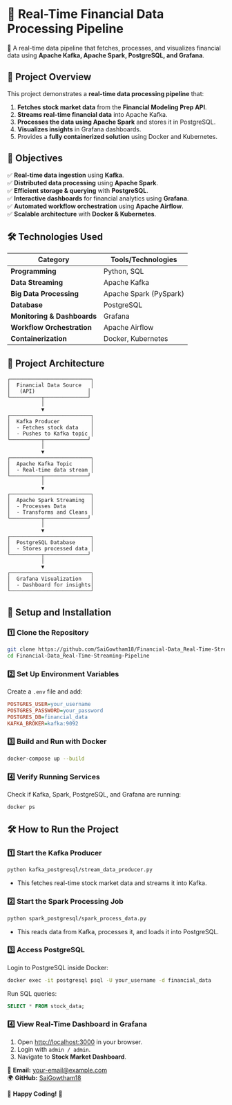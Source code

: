 # 📌 Real-Time Financial Data Processing Pipeline
🚀 A real-time data pipeline that fetches, processes, and visualizes financial data using **Apache Kafka, Apache Spark, PostgreSQL, and Grafana**.

## 📖 Project Overview
This project demonstrates a **real-time data processing pipeline** that:
1. **Fetches stock market data** from the **Financial Modeling Prep API**.
2. **Streams real-time financial data** into Apache Kafka.
3. **Processes the data using Apache Spark** and stores it in PostgreSQL.
4. **Visualizes insights** in Grafana dashboards.
5. Provides a **fully containerized solution** using Docker and Kubernetes.

## 🎯 Objectives
✅ **Real-time data ingestion** using **Kafka**.  
✅ **Distributed data processing** using **Apache Spark**.  
✅ **Efficient storage & querying** with **PostgreSQL**.  
✅ **Interactive dashboards** for financial analytics using **Grafana**.  
✅ **Automated workflow orchestration** using **Apache Airflow**.  
✅ **Scalable architecture** with **Docker & Kubernetes**.

## 🛠️ Technologies Used
| Category            | Tools/Technologies |
|--------------------|------------------|
| **Programming**   | Python, SQL |
| **Data Streaming** | Apache Kafka |
| **Big Data Processing** | Apache Spark (PySpark) |
| **Database** | PostgreSQL |
| **Monitoring & Dashboards** | Grafana |
| **Workflow Orchestration** | Apache Airflow |
| **Containerization** | Docker, Kubernetes |


## 📂 Project Architecture
```plaintext
┌──────────────────────────┐
│  Financial Data Source   │
│   (API)                 │
└──────────┬──────────────┘
           │
           ▼
┌──────────────────────────┐
│  Kafka Producer          │
│  - Fetches stock data    │
│  - Pushes to Kafka topic │
└──────────┬──────────────┘
           │
           ▼
┌──────────────────────────┐
│  Apache Kafka Topic      │
│  - Real-time data stream │
└──────────┬──────────────┘
           │
           ▼
┌──────────────────────────┐
│  Apache Spark Streaming  │
│  - Processes Data        │
│  - Transforms and Cleans │
└──────────┬──────────────┘
           │
           ▼
┌──────────────────────────┐
│  PostgreSQL Database     │
│  - Stores processed data │
└──────────┬──────────────┘
           │
           ▼
┌──────────────────────────┐
│  Grafana Visualization   │
│  - Dashboard for insights│
└──────────────────────────┘
```

## 🚀 Setup and Installation
### 1️⃣ Clone the Repository
```sh
git clone https://github.com/SaiGowtham18/Financial-Data_Real-Time-Streaming-Pipeline.git
cd Financial-Data_Real-Time-Streaming-Pipeline
```

### 2️⃣ Set Up Environment Variables
Create a `.env` file and add:
```ini
POSTGRES_USER=your_username
POSTGRES_PASSWORD=your_password
POSTGRES_DB=financial_data
KAFKA_BROKER=kafka:9092
```

### 3️⃣ Build and Run with Docker
```sh
docker-compose up --build
```

### 4️⃣ Verify Running Services
Check if Kafka, Spark, PostgreSQL, and Grafana are running:
```sh
docker ps
```

## 🛠️ How to Run the Project
### 1️⃣ Start the Kafka Producer
```sh
python kafka_postgresql/stream_data_producer.py
```
- This fetches real-time stock market data and streams it into Kafka.

### 2️⃣ Start the Spark Processing Job
```sh
python spark_postgresql/spark_process_data.py
```
- This reads data from Kafka, processes it, and loads it into PostgreSQL.

### 3️⃣ Access PostgreSQL
Login to PostgreSQL inside Docker:
```sh
docker exec -it postgresql psql -U your_username -d financial_data
```
Run SQL queries:
```sql
SELECT * FROM stock_data;
```

### 4️⃣ View Real-Time Dashboard in Grafana
1. Open [http://localhost:3000](http://localhost:3000) in your browser.
2. Login with `admin / admin`.
3. Navigate to **Stock Market Dashboard**.


📧 **Email:** [your-email@example.com](mailto:your-email@example.com)  
🌍 **GitHub:** [SaiGowtham18](https://github.com/SaiGowtham18)  

🚀 **Happy Coding!** 🎯
